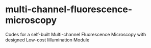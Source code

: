 # multi-channel-fluorescence-microscopy
Codes for a self-built  Multi-channel Fluorescence Microscopy with designed Low-cost Iillumination Module
